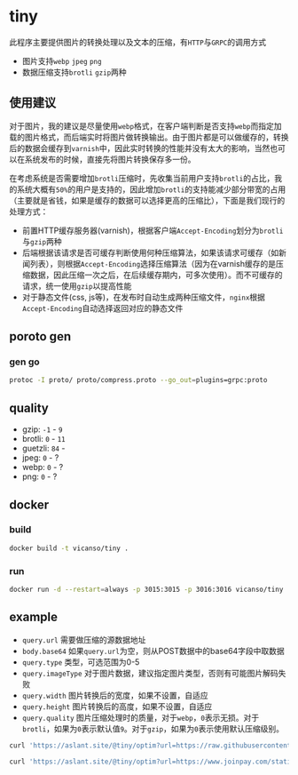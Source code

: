 # tiny 

此程序主要提供图片的转换处理以及文本的压缩，有`HTTP`与`GRPC`的调用方式

- 图片支持`webp` `jpeg` `png`
- 数据压缩支持`brotli` `gzip`两种

## 使用建议

对于图片，我的建议是尽量使用`webp`格式，在客户端判断是否支持`webp`而指定加载的图片格式，而后端实时将图片做转换输出。由于图片都是可以做缓存的，转换后的数据会缓存到`varnish`中，因此实时转换的性能并没有太大的影响，当然也可以在系统发布的时候，直接先将图片转换保存多一份。

在考虑系统是否需要增加`brotli`压缩时，先收集当前用户支持`brotli`的占比，我的系统大概有`50%`的用户是支持的，因此增加`brotli`的支持能减少部分带宽的占用（主要就是省钱，如果是缓存的数据可以选择更高的压缩比），下面是我们现行的处理方式：

- 前置HTTP缓存服务器(varnish)，根据客户端`Accept-Encoding`划分为`brotli`与`gzip`两种
- 后端根据该请求是否可缓存判断使用何种压缩算法，如果该请求可缓存（如新闻列表），则根据`Accept-Encoding`选择压缩算法（因为在varnish缓存的是压缩数据，因此压缩一次之后，在后续缓存期内，可多次使用）。而不可缓存的请求，统一使用`gzip`以提高性能
- 对于静态文件(css, js等)，在发布时自动生成两种压缩文件，`nginx`根据`Accept-Encoding`自动选择返回对应的静态文件

## poroto gen

### gen go 

```bash
protoc -I proto/ proto/compress.proto --go_out=plugins=grpc:proto
```

## quality

- gzip: `-1` - `9`
- brotli: `0` - `11`
- guetzli: `84` - 
- jpeg: `0` - ?
- webp: `0` - ?
- png: `0` - ?


## docker

### build

```bash
docker build -t vicanso/tiny .
```

### run

```bash
docker run -d --restart=always -p 3015:3015 -p 3016:3016 vicanso/tiny
```

## example

- `query.url` 需要做压缩的源数据地址
- `body.base64` 如果`query.url`为空，则从POST数据中的base64字段中取数据
- `query.type` 类型，可选范围为0-5
- `query.imageType` 对于图片数据，建议指定图片类型，否则有可能图片解码失败
- `query.width` 图片转换后的宽度，如果不设置，自适应
- `query.height` 图片转换后的高度，如果不设置，自适应
- `query.quality` 图片压缩处理时的质量，对于`webp`，`0`表示无损。对于`brotli`，如果为`0`表示默认值`9`。对于`gzip`，如果为`0`表示使用默认压缩级别。

```bash
curl 'https://aslant.site/@tiny/optim?url=https://raw.githubusercontent.com/lodash/lodash/4.17.4/dist/lodash.min.js&type=1' 

curl 'https://aslant.site/@tiny/optim?url=https://www.joinpay.com/statics/themes/default/images/bigBanner1.png&type=webp&quality=75'
```